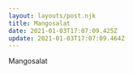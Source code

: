 ```yaml
---
layout: layouts/post.njk
title: Mangosalat
date: 2021-01-03T17:07:09.425Z
update: 2021-01-03T17:07:09.464Z
---
```

Mangosalat
